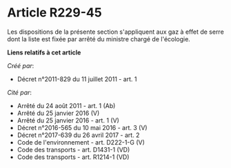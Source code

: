 # Article R229-45

Les dispositions de la présente section s'appliquent aux gaz à effet de serre dont la liste est fixée par arrêté du ministre
chargé de l'écologie.

**Liens relatifs à cet article**

_Créé par_:

  - Décret n°2011-829 du 11 juillet 2011 - art. 1

_Cité par_:

  - Arrêté du 24 août 2011 - art. 1 (Ab)
  - Arrêté du 25 janvier 2016 (V)
  - Arrêté du 25 janvier 2016 - art. 1 (V)
  - Décret n°2016-565 du 10 mai 2016 - art. 3 (V)
  - Décret n°2017-639 du 26 avril 2017 - art. 2
  - Code de l'environnement - art. D222-1-G (V)
  - Code des transports - art. D1431-1 (VD)
  - Code des transports - art. R1214-1 (VD)
